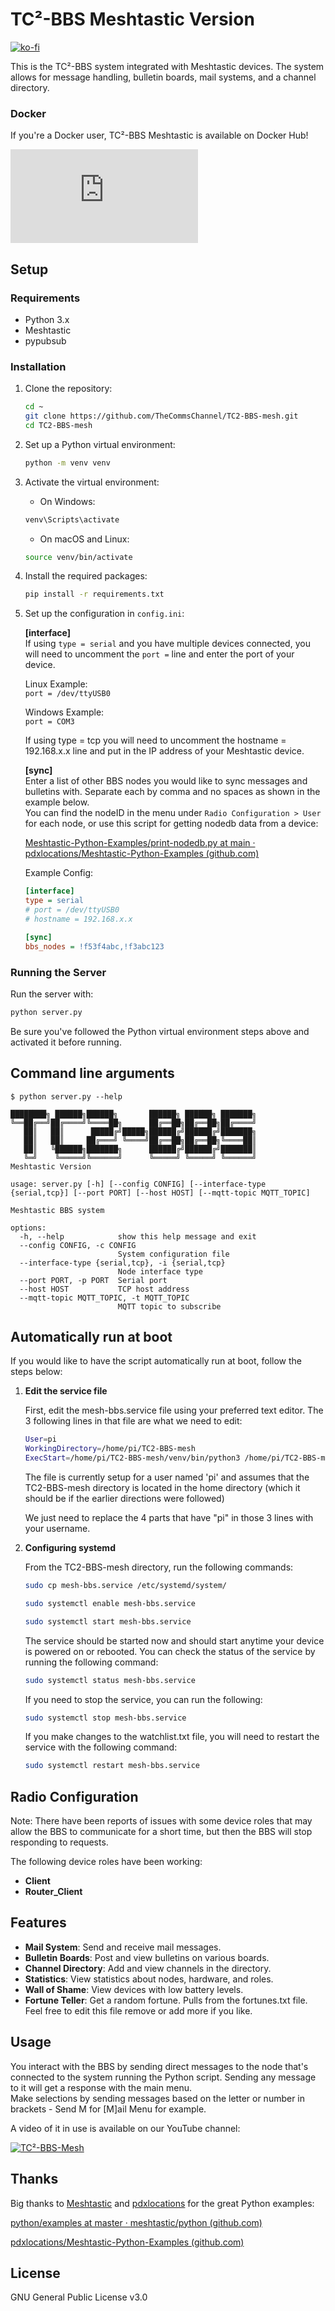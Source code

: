 # TC²-BBS Meshtastic Version

[![ko-fi](https://ko-fi.com/img/githubbutton_sm.svg)](https://ko-fi.com/B0B1OZ22Z)

This is the TC²-BBS system integrated with Meshtastic devices. The system allows for message handling, bulletin boards, mail systems, and a channel directory.

### Docker

If you're a Docker user, TC²-BBS Meshtastic is available on Docker Hub!

[![Docker HUB](https://icon-icons.com/downloadimage.php?id=151885&root=2530/PNG/128/&file=docker_button_icon_151885.png)](https://hub.docker.com/r/thealhu/tc2-bbs-mesh)

## Setup

### Requirements

- Python 3.x
- Meshtastic
- pypubsub

### Installation

1. Clone the repository:
   
   ```sh
   cd ~
   git clone https://github.com/TheCommsChannel/TC2-BBS-mesh.git
   cd TC2-BBS-mesh
   ```

2. Set up a Python virtual environment:  
   
   ```sh
   python -m venv venv
   ```

3. Activate the virtual environment:  
   
   - On Windows:  
   
   ```sh
   venv\Scripts\activate  
   ```
   
   - On macOS and Linux:
   
   ```sh
   source venv/bin/activate
   ```

4. Install the required packages:  
   
   ```sh
   pip install -r requirements.txt
   ```

5. Set up the configuration in `config.ini`:  
   
   **[interface]**  
   If using `type = serial` and you have multiple devices connected, you will need to uncomment the `port =` line and enter the port of your device.   
   
   Linux Example:  
   `port = /dev/ttyUSB0`   
   
   Windows Example:  
   `port = COM3`   
   
   If using type = tcp you will need to uncomment the hostname = 192.168.x.x line and put in the IP address of your Meshtastic device.  
   
   **[sync]**  
   Enter a list of other BBS nodes you would like to sync messages and bulletins with. Separate each by comma and no spaces as shown in the example below.   
   You can find the nodeID in the menu under `Radio Configuration > User` for each node, or use this script for getting nodedb data from a device:  
   
   [Meshtastic-Python-Examples/print-nodedb.py at main · pdxlocations/Meshtastic-Python-Examples (github.com)](https://github.com/pdxlocations/Meshtastic-Python-Examples/blob/main/print-nodedb.py)  
   
   Example Config:  
   
   ```ini
   [interface]  
   type = serial  
   # port = /dev/ttyUSB0  
   # hostname = 192.168.x.x  
   
   [sync]  
   bbs_nodes = !f53f4abc,!f3abc123  
   ```

### Running the Server

Run the server with:

```sh
python server.py
```

Be sure you've followed the Python virtual environment steps above and activated it before running.

## Command line arguments
```
$ python server.py --help

████████╗ ██████╗██████╗       ██████╗ ██████╗ ███████╗
╚══██╔══╝██╔════╝╚════██╗      ██╔══██╗██╔══██╗██╔════╝
   ██║   ██║      █████╔╝█████╗██████╔╝██████╔╝███████╗
   ██║   ██║     ██╔═══╝ ╚════╝██╔══██╗██╔══██╗╚════██║
   ██║   ╚██████╗███████╗      ██████╔╝██████╔╝███████║
   ╚═╝    ╚═════╝╚══════╝      ╚═════╝ ╚═════╝ ╚══════╝
Meshtastic Version

usage: server.py [-h] [--config CONFIG] [--interface-type {serial,tcp}] [--port PORT] [--host HOST] [--mqtt-topic MQTT_TOPIC]

Meshtastic BBS system

options:
  -h, --help            show this help message and exit
  --config CONFIG, -c CONFIG
                        System configuration file
  --interface-type {serial,tcp}, -i {serial,tcp}
                        Node interface type
  --port PORT, -p PORT  Serial port
  --host HOST           TCP host address
  --mqtt-topic MQTT_TOPIC, -t MQTT_TOPIC
                        MQTT topic to subscribe
```



## Automatically run at boot

If you would like to have the script automatically run at boot, follow the steps below:

1. **Edit the service file**
   
   First, edit the mesh-bbs.service file using your preferred text editor. The 3 following lines in that file are what we need to edit:
   
   ```sh
   User=pi
   WorkingDirectory=/home/pi/TC2-BBS-mesh
   ExecStart=/home/pi/TC2-BBS-mesh/venv/bin/python3 /home/pi/TC2-BBS-mesh/server.py
   ```
   
   The file is currently setup for a user named 'pi' and assumes that the TC2-BBS-mesh directory is located in the home directory (which it should be if the earlier directions were followed)
   
   We just need to replace the 4 parts that have "pi" in those 3 lines with your username.

2. **Configuring systemd**
   
   From the TC2-BBS-mesh directory, run the following commands:
   
   ```sh
   sudo cp mesh-bbs.service /etc/systemd/system/
   ```
   
   ```sh
   sudo systemctl enable mesh-bbs.service
   ```
   
   ```sh
   sudo systemctl start mesh-bbs.service
   ```
   
   The service should be started now and should start anytime your device is powered on or rebooted. You can check the status of the service by running the following command:
   
   ```sh
   sudo systemctl status mesh-bbs.service
   ```
   
   If you need to stop the service, you can run the following:
   
   ```sh
   sudo systemctl stop mesh-bbs.service
   ```
   
   If you make changes to the watchlist.txt file, you will need to restart the service with the following command:
   
   ```sh
   sudo systemctl restart mesh-bbs.service
   ```
## Radio Configuration

Note: There have been reports of issues with some device roles that may allow the BBS to communicate for a short time, but then the BBS will stop responding to requests. 

The following device roles have been working: 
- **Client**
- **Router_Client**

## Features

- **Mail System**: Send and receive mail messages.
- **Bulletin Boards**: Post and view bulletins on various boards.
- **Channel Directory**: Add and view channels in the directory.
- **Statistics**: View statistics about nodes, hardware, and roles.
- **Wall of Shame**: View devices with low battery levels.
- **Fortune Teller**: Get a random fortune. Pulls from the fortunes.txt file. Feel free to edit this file remove or add more if you like.

## Usage

You interact with the BBS by sending direct messages to the node that's connected to the system running the Python script. Sending any message to it will get a response with the main menu.  
Make selections by sending messages based on the letter or number in brackets - Send M for [M]ail Menu for example.

A video of it in use is available on our YouTube channel:

[![TC²-BBS-Mesh](https://img.youtube.com/vi/d6LhY4HoimU/0.jpg)](https://www.youtube.com/watch?v=d6LhY4HoimU)

## Thanks

Big thanks to [Meshtastic](https://github.com/meshtastic) and [pdxlocations](https://github.com/pdxlocations) for the great Python examples:

[python/examples at master · meshtastic/python (github.com)](https://github.com/meshtastic/python/tree/master/examples)

[pdxlocations/Meshtastic-Python-Examples (github.com)](https://github.com/pdxlocations/Meshtastic-Python-Examples)

## License

GNU General Public License v3.0
